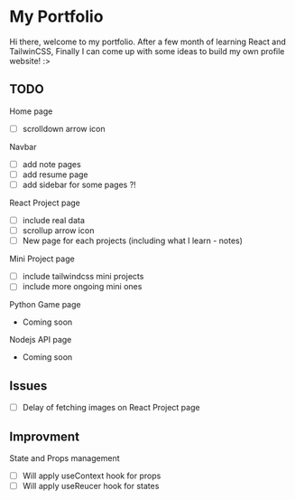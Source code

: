 # My Portfolio

Hi there, welcome to my portfolio. After a few month of learning React and TailwinCSS, Finally I can come up with some ideas to build my own profile website! :>

## TODO

Home page

- [ ] scrolldown arrow icon

Navbar

- [ ] add note pages
- [ ] add resume page
- [ ] add sidebar for some pages ?!

React Project page

- [ ] include real data
- [ ] scrollup arrow icon
- [ ] New page for each projects (including what I learn - notes)

Mini Project page

- [ ] include tailwindcss mini projects
- [ ] include more ongoing mini ones

Python Game page

- Coming soon

Nodejs API page

- Coming soon

## Issues

- [ ] Delay of fetching images on React Project page

## Improvment

State and Props management

- [ ] Will apply useContext hook for props
- [ ] Will apply useReucer hook for states
